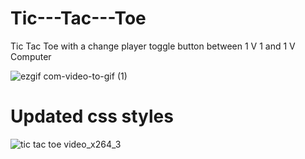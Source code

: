 # Tic---Tac---Toe
Tic Tac Toe with a change player toggle button between 1 V 1  and 1 V Computer

![ezgif com-video-to-gif (1)](https://github.com/KinyuaJames/Tic---Tac---Toe/assets/98734429/0711dac8-2fef-4ef0-a905-dc5733b73791)

# Updated css styles




![tic tac toe video_x264_3](https://github.com/KinyuaJames/Tic---Tac---Toe/assets/98734429/dcbbc7a5-461a-48d1-b00c-958fd30f2c80)
